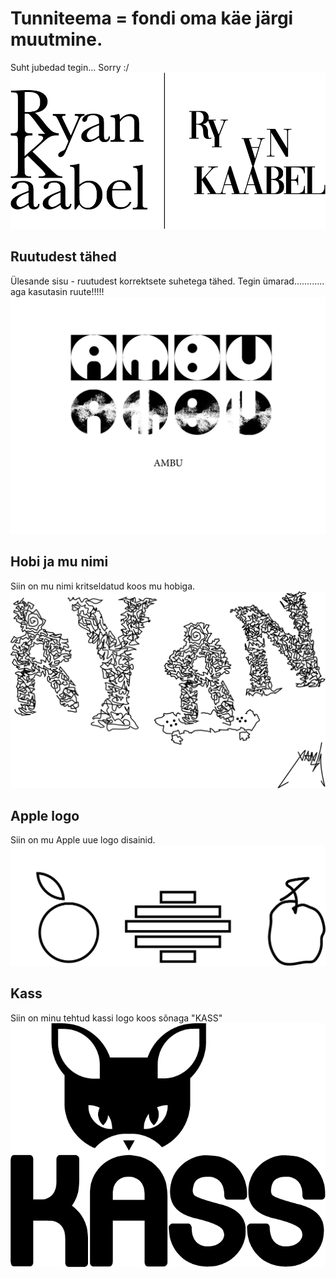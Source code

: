 # Tunniteema = fondi oma käe järgi muutmine.
Suht jubedad tegin...
Sorry :/
![Nimi märgiks](./images/nimimargiks.png)

## Ruutudest tähed
Ülesande sisu - ruutudest korrektsete suhetega tähed.
Tegin ümarad............ aga kasutasin ruute!!!!!
![Nimi märgiks](./images/ambu.png)

## Hobi ja mu nimi
Siin on mu nimi kritseldatud koos mu hobiga.
![Nimi märgiks](./images/ryanrula.png)

## Apple logo
Siin on mu Apple uue logo disainid.
![Nimi märgiks](./images/APPLE.logo.png)

## Kass
Siin on minu tehtud kassi logo koos sõnaga "KASS"
![Nimi märgiks](./images/KIISU.png)






